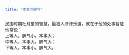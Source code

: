 ```yaml
---
title: '本事与脾气'
---
```

民国时期杜月笙的智慧，最被人津津乐道，就在于他的处事智慧  
他常说：  
上等人，脾气小，本事大；  
中等人，本事大，脾气大；  
下等人，本事小，脾气大。  